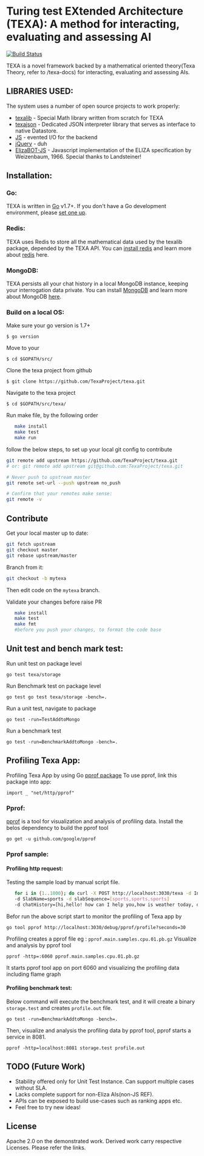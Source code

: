 # Turing test EXtended Architecture (TEXA): A method for interacting, evaluating and assessing AI

[![Build Status](https://travis-ci.org/TexaProject/texa.svg?branch=master)](https://travis-ci.org/TexaProject/texa)

TEXA is a novel framework backed by a mathematical oriented theory(Texa Theory, refer to /texa-docs) for interacting, evaluating and assessing AIs.


## LIBRARIES USED:

The system uses a number of open source projects to work properly:

* [texalib] - Special Math library written from scratch for TEXA
* [texajson] - Dedicated JSON interpreter library that serves as interface to  native Datastore.
* [JS] - evented I/O for the backend
* [jQuery] - duh
* [ElizaBOT-JS] - Javascript implementation of the ELIZA specification by Weizenbaum, 1966. Special thanks to Landsteiner!


## Installation:

### Go:

TEXA is written in [Go](http://golang.org) v1.7+. If you don't have a Go
development environment, please [set one up](http://golang.org/doc/code.html).

### Redis: 

TEXA uses Redis to store all the mathematical data used by the texalib package, depended by the TEXA API. You can [install redis](https://redis.io/topics/quickstart#redis-quick-start) and learn more about [redis](https://redis.io/) here.

### MongoDB:

TEXA persists all your chat history in a local MongoDB instance, keeping your interrogation data private. You can install [MongoDB](https://docs.mongodb.com/manual/installation) and learn more about MongoDB [here](https://docs.mongodb.com/manual/tutorial/getting-started).

### Build on a local OS:

Make sure your go version is 1.7+

``$ go version``

Move to your 

``$ cd $GOPATH/src/``

Clone the texa project from github

``$ git clone https://github.com/TexaProject/texa.git``

Navigate to the texa project

``$ cd $GOPATH/src/texa/``

Run make file, by the following order

```sh
   make install
   make test
   make run
```

follow the below steps, to set up your local git config to contribute

```sh
git remote add upstream https://github.com/TexaProject/texa.git
# or: git remote add upstream git@github.com:TexaProject/texa.git

# Never push to upstream master
git remote set-url --push upstream no_push

# Confirm that your remotes make sense:
git remote -v
```

## Contribute

Get your local master up to date:

```sh
git fetch upstream
git checkout master
git rebase upstream/master
```

Branch from it:
```sh
git checkout -b mytexa
```

Then edit code on the `mytexa` branch.

Validate your changes before raise PR

```sh
   make install
   make test
   make fmt
   #before you push your changes, to format the code base
```

## Unit test and bench mark test:

Run unit test on package level

``go test texa/storage``

Run Benchmark test on package level

``go test go test texa/storage -bench=.``

Run a unit test, navigate to package 

``go test -run=TestAddtoMongo``

Run a benchmark test

``go test -run=BenchmarkAddtoMongo -bench=.``

## Profiling Texa App:

Profiling Texa App by using Go [pprof package](https://golang.org/pkg/net/http/pprof/)
To use pprof, link this package into app:

``import _ "net/http/pprof"``

### Pprof:

[pprof](https://github.com/google/pprof) is a tool for visualization and analysis of profiling data.
Install the belos dependency to build the pprof tool

```go get -u github.com/google/pprof```

### Pprof sample:

#### Profiling http request:

Testing the sample load by manual script file.

```sh
   for i in {1..1000}; do curl -X POST http://localhost:3030/texa -d IntName=pan -d scoreArray=[0,1,1] 
   -d SlabName=sports -d slabSequence=[sports,sports,sports] 
   -d chatHistory=[hi,hello! how can I help you,how is weather today, do you wanna know more,yes,its nice talking to you] -d timeStamp=32465466754; done
```

Befor run the above script start to monitor the profiling of Texa app by 

```go tool pprof http://localhost:3030/debug/pprof/profile?seconds=30```

Profiling creates a pprof file eg : `pprof.main.samples.cpu.01.pb.gz`
Visualize and analysis by pprof tool 

```pprof -http=:6060 pprof.main.samples.cpu.01.pb.gz```

It starts pprof tool app on port 6060 and visualizing the profiling data including flame graph

#### Profiling benchmark test:

Below command will execute the benchmark test, and it will create a binary `storage.test`
and creates `profile.out` file.

```go test -run=BenchmarkAddtoMongo -bench=.```

Then, visualize and analysis the profiling data by pprof tool, pprof starts a service in 8081. 

```pprof -http=localhost:8081 storage.test profile.out```


## TODO (Future Work)

- Stability offered only for Unit Test Instance. Can support multiple cases without SLA.
- Lacks complete support for non-Eliza AIs(non-JS REF).
- APIs can be exposed to build use-cases such as ranking apps etc.
- Feel free to try new ideas!


License
----

Apache 2.0 on the demonstrated work.
Derived work carry respective Licenses. Please refer the links.

[//]: # (These are reference links used in the body of this note and get stripped out when the markdown processor does its job. There is no need to format nicely because it shouldn't be seen. Thanks SO - http://stackoverflow.com/questions/4823468/store-comments-in-markdown-syntax)

   [texalib]: <https://github.com/TexaProject/texalib>
   [texajson]: <https://github.com/TexaProject/texajson>
   [JS]: <http://nodejs.org>
   [Twitter Bootstrap]: <http://twitter.github.com/bootstrap/>
   [jQuery]: <http://jquery.com>
   [ElizaBOT-JS]: <http://www.masswerk.at/elizabot/>
